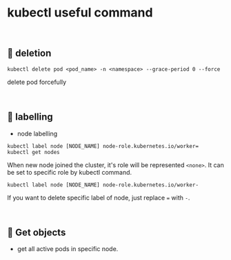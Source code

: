# kubectl useful command

<br>

## :pushpin: deletion

```shell
kubectl delete pod <pod_name> -n <namespace> --grace-period 0 --force
```
delete pod forcefully

<br>

## :pushpin: labelling

- node labelling

```shell
kubectl label node [NODE_NAME] node-role.kubernetes.io/worker=
kubectl get nodes
```
When new node joined the cluster, it's role will be represented `<none>`.
It can be set to specific role by kubectl command.

```shell
kubectl label node [NODE_NAME] node-role.kubernetes.io/worker-
```
If you want to delete specific label of node, just replace `=` with `-`.

<br>

## :pushpin: Get objects

- get all active pods in specific node.